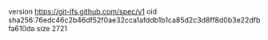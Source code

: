 version https://git-lfs.github.com/spec/v1
oid sha256:76edc46c2b46df52f0ae32cca1afddb1b1ca85d2c3d8ff8d0b3e22dfbfa610da
size 2721
